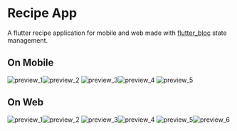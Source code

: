 
# Recipe App

  

  

A flutter recipe application for mobile and web made with [flutter_bloc](https://bloclibrary.dev/#/) state management.

  

  

## On Mobile

<img  src="./lib/assets/mobile/1.png"  alt="preview_1" /><img  src="./lib/assets/mobile/2.png"  alt="preview_2" />
<img  src="./lib/assets/mobile/3.png"  alt="preview_3" /><img  src="./lib/assets/mobile/4.png"  alt="preview_4" />
<img  src="./lib/assets/mobile/5.png"  alt="preview_5" />

## On Web

<img  src="./lib/assets/web/1.png"  alt="preview_1" /><img  src="./lib/assets/web/2.png"  alt="preview_2" />
<img  src="./lib/assets/web/3.png"  alt="preview_3" /><img  src="./lib/assets/web/4.png"  alt="preview_4" />
<img  src="./lib/assets/web/5.png"  alt="preview_5" /><img  src="./lib/assets/web/6.png"  alt="preview_6" />